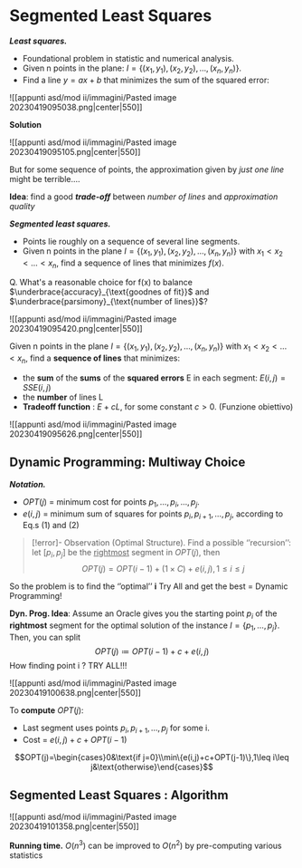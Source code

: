 
# Segmented Least Squares

**_Least squares._**
- Foundational problem in statistic and numerical analysis.
- Given n points in the plane: $I =\{(x_1, y_1), (x_2, y_2) , \dots , (x_n, y_n)\}.$
- Find a line $y = ax + b$ that minimizes the sum of the squared error:

![[appunti asd/mod ii/immagini/Pasted image 20230419095038.png|center|550]]

**Solution**

![[appunti asd/mod ii/immagini/Pasted image 20230419095105.png|center|550]]

But for some sequence of points, the approximation given by _just one line_ might be terrible....

**Idea**: find a good _**trade-off**_ between _number of lines_ and _approximation quality_

_**Segmented least squares.**_
- Points lie roughly on a sequence of several line segments.
- Given n points in the plane $I= \{(x_1, y_1), (x_2, y_2) ,\dots , (x_n, y_n)\}$ with $x_1 \lt x_2 \lt \dots \lt x_n$, find a sequence of lines that minimizes $f(x).$

Q. What's a reasonable choice for f(x) to balance $\underbrace{accuracy}_{\text{goodnes of fit}}$ and $\underbrace{parsimony}_{\text{number of lines}}$?

![[appunti asd/mod ii/immagini/Pasted image 20230419095420.png|center|550]]

Given n points in the plane $I= \{(x_1, y_1), (x_2, y_2) ,\dots , (x_n, y_n)\}$ with $x_1 \lt x_2 \lt \dots \lt x_n$, find a **sequence of lines** that minimizes:
- the **sum** of the **sums** of the **squared errors** E in each segment: $E(i,j)=SSE(i,j)$
- the **number** of lines L 
- **Tradeoff function** : $E + c L$, for some constant $c > 0$. (Funzione obiettivo)

![[appunti asd/mod ii/immagini/Pasted image 20230419095626.png|center|550]]

## Dynamic Programming: Multiway Choice

**_Notation._**
- $OPT(j)$ = minimum cost for points $p_1,\dots, p_i , \dots , p_j.$
- $e(i, j)$ = minimum sum of squares for points $p_i, p_{i+1} ,\dots , p_j$, according to Eq.s (1) and (2)

>[!error]- Observation (Optimal Structure).
>Find a possible ‘’recursion’’: let $[p_i, p_j]$ be the <u>rightmost</u> segment in $OPT(j)$, then
>$$OPT(j) = OPT(i-1) + (1 \times C) + e(i,j), 1 \leq i \leq j$$

So the problem is to find the ‘’optimal’’ **i**
Try All and get the best = Dynamic Programming!

**Dyn. Prog. Idea**: Assume an Oracle gives you the starting point $p_i$ of the **rightmost** segment for the optimal solution of the instance $I = \{p_1 ,\dots, p_j \}$. Then, you can split $$OPT(j) \coloneqq OPT(i-1) + c + e(i,j)$$
How finding point i ? TRY ALL!!!

![[appunti asd/mod ii/immagini/Pasted image 20230419100638.png|center|550]]

To **compute** $OPT(j)$:
- Last segment uses points $p_i, p_{i+1} , \dots , p_j$ for some i.
- Cost = $e(i, j) + c + OPT(i-1)$

$$OPT(j)=\begin{cases}0&\text{if j=0}\\min\{e(i,j)+c+OPT(j-1)\},1\leq i\leq j&\text{otherwise}\end{cases}$$

## Segmented Least Squares : Algorithm

![[appunti asd/mod ii/immagini/Pasted image 20230419101358.png|center|550]]

**Running time.** $O(n^3)$
can be improved to $O(n^2)$ by pre-computing various statistics

